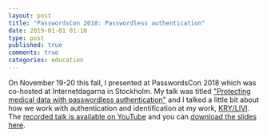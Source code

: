 ```yaml
---
layout: post
title: "PasswordsCon 2018: Passwordless authentication"
date: 2019-01-01 01:10
type: post
published: true
comments: true
categories: education
---
```


On November 19-20 this fall, I presented at PasswordsCon 2018 which was co-hosted at Internetdagarna in Stockholm.
My talk was titled ["Protecting medical data with passwordless authentication"](https://internetdagarna.se/program/passwordscon-day-1/) and I talked a little bit about how we work with authentication and identification at my work, [KRY/LIVI](https://kry.se).
The [recorded talk is available on YouTube](https://www.youtube.com/watch?v=EDtCNtQeaoE) and you can [download the slides here](/assets/other/passwordscon18-slides.pdf).
